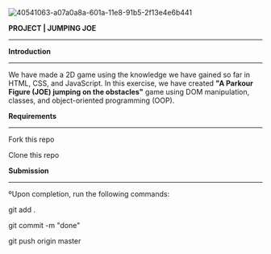![40541063-a07a0a8a-601a-11e8-91b5-2f13e4e6b441](https://github.com/AmitBaruaOmi/Jumping-Joe/assets/150852865/ff67d004-5ca0-468a-a933-94e8ce9007eb)


**PROJECT | JUMPING JOE**
___________________________________________________________________________


**Introduction**

___________________________________________________________________________


We have made a 2D game using the knowledge we have gained so far in HTML, CSS, and JavaScript. In this exercise, we have created **"A Parkour Figure (JOE) jumping on the obstacles"** game using DOM manipulation, classes, and object-oriented programming (OOP).


**Requirements**

___________________________________________________________________________


Fork this repo

Clone this repo


**Submission**

___________________________________________________________________________


ºUpon completion, run the following commands:


git add .

git commit -m "done"

git push origin master

